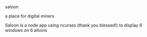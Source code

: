 saloon

a place for digital miners



Saloon is a node app using ncurses (thank you blessed!) to display 6 windows on 6 altoins

